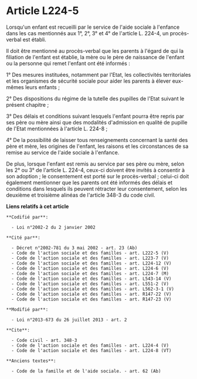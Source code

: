 # Article L224-5

Lorsqu'un enfant est recueilli par le service de l'aide sociale à l'enfance dans les cas mentionnés aux 1°, 2°, 3° et 4° de
l'article L. 224-4, un procès-verbal est établi. 

Il doit être mentionné au procès-verbal que les parents à l'égard de qui la filiation de l'enfant est établie, la mère ou le
père de naissance de l'enfant ou la personne qui remet l'enfant ont été informés : 

1° Des mesures instituées, notamment par l'Etat, les collectivités territoriales et les organismes de sécurité sociale pour
aider les parents à élever eux-mêmes leurs enfants ; 

2° Des dispositions du régime de la tutelle des pupilles de l'Etat suivant le présent chapitre ; 

3° Des délais et conditions suivant lesquels l'enfant pourra être repris par ses père ou mère ainsi que des modalités
d'admission en qualité de pupille de l'Etat mentionnées à l'article L. 224-8 ; 

4° De la possibilité de laisser tous renseignements concernant la santé des père et mère, les origines de l'enfant, les
raisons et les circonstances de sa remise au service de l'aide sociale à l'enfance. 

De plus, lorsque l'enfant est remis au service par ses père ou mère, selon les 2° ou 3° de l'article L. 224-4, ceux-ci
doivent être invités à consentir à son adoption ; le consentement est porté sur le procès-verbal ; celui-ci doit également
mentionner que les parents ont été informés des délais et conditions dans lesquels ils peuvent rétracter leur consentement,
selon les deuxième et troisième alinéas de l'article 348-3 du code civil.

**Liens relatifs à cet article**

	**Codifié par**:

	  - Loi n°2002-2 du 2 janvier 2002

	**Cité par**:

	  - Décret n°2002-781 du 3 mai 2002 - art. 23 (Ab)
	  - Code de l'action sociale et des familles - art. L222-5 (V)
	  - Code de l'action sociale et des familles - art. L223-7 (V)
	  - Code de l'action sociale et des familles - art. L224-12 (V)
	  - Code de l'action sociale et des familles - art. L224-6 (V)
	  - Code de l'action sociale et des familles - art. L224-7 (M)
	  - Code de l'action sociale et des familles - art. L543-14 (V)
	  - Code de l'action sociale et des familles - art. L551-2 (V)
	  - Code de l'action sociale et des familles - art. L562-3-1 (V)
	  - Code de l'action sociale et des familles - art. R147-22 (V)
	  - Code de l'action sociale et des familles - art. R147-23 (V)

	**Modifié par**:

	  - Loi n°2013-673 du 26 juillet 2013 - art. 2

	**Cite**:

	  - Code civil - art. 348-3
	  - Code de l'action sociale et des familles - art. L224-4 (V)
	  - Code de l'action sociale et des familles - art. L224-8 (VT)

	**Anciens textes**:

	  - Code de la famille et de l'aide sociale. - art. 62 (Ab)
